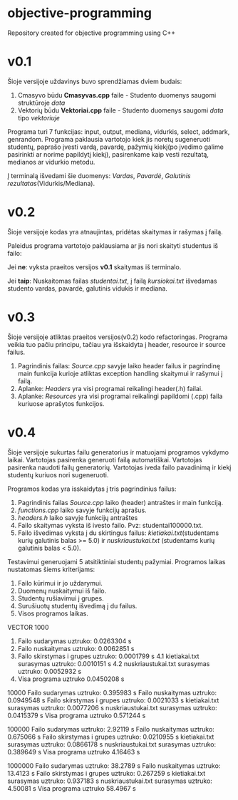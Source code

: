 # objective-programming
Repository created for objective programming using C++

# v0.1
Šioje versijoje uždavinys buvo sprendžiamas dviem budais:
1. Cmasyvo būdu **Cmasyvas.cpp** faile - Studento duomenys saugomi struktūroje *data*
2. Vektorių būdu **Vektoriai.cpp** faile - Studento duomenys saugomi *data* tipo *vektoriuje*

Programa turi 7 funkcijas: input, output, mediana, vidurkis, select, addmark, genrandom. Programa paklausia vartotojo kiek jis noretų sugeneruoti studentų, paprašo įvesti vardą, pavardę, pažymių kiekį(po įvedimo galime pasirinkti ar norime papildytį kiekį), pasirenkame kaip vesti rezultatą, medianos ar vidurkio metodu.

Į terminalą išvedami šie duomenys: *Vardas*, *Pavardė*, *Galutinis rezultatas*(Vidurkis/Mediana).

# v0.2
Šioje versijoje kodas yra atnaujintas, pridėtas skaitymas ir rašymas į failą. 

Paleidus programa vartotojo paklausiama ar jis nori skaityti studentus iš failo:

Jei **ne**: vyksta praeitos versijos **v0.1** skaitymas iš terminalo.

Jei **taip**: Nuskaitomas failas *studentai.txt*, į failą *kursiokai.txt* išvedamas studento vardas, pavardė, galutinis vidukis ir mediana.

# v0.3
Šioje versijoje atliktas praeitos versijos(v0.2) kodo refactoringas. Programa veikia tuo pačiu principu, tačiau yra išskaidyta į header, resource ir source failus.
1. Pagrindinis failas: *Source.cpp* savyje laiko header failus ir pagrindinę main funkcija kurioje atliktas exception handling skaitymui ir rašymui į failą.
2. Aplanke: *Headers* yra visi programai reikalingi header(.h) failai.
3. Aplanke: *Resources* yra visi programai reikalingi papildomi (.cpp) faila kuriuose aprašytos funkcijos.

# v0.4
Šioje versijoje sukurtas failu generatorius ir matuojami programos vykdymo laikai.
Vartotojas pasirenka generuoti failą automatiškai.
Vartotojas pasirenka naudoti failų generatorių.
Vartotojas iveda failo pavadinimą ir kiekį studentų kuriuos nori sugeneruoti.

Programos kodas yra isskaidytas į tris pagrindinius failus:
1. Pagrindinis failas *Source.cpp* laiko (header) antraštes ir main funkciją.
2. *functions.cpp* laiko savyje funkcijų aprašus.
3. *headers.h* laiko savyje funkcijų antraštes
4. Failo skaitymas vyksta iš ivesto failo. Pvz: studentai100000.txt.
5. Failo išvedimas vyksta į du skirtingus failus: *kietiakai.txt*(studentams kurių galutinis balas >= 5.0) ir *nuskriaustukai.txt* (studentams kurių galutinis balas < 5.0).

Testavimui generuojami 5 atsitiktiniai studentų pažymiai.
Programos laikas nustatomas šiems kriterijams:
1. Failo kūrimui ir jo uždarymui.
2. Duomenų nuskaitymui iš failo.
3. Studentų rušiavimui į grupes.
4. Surušiuotų studentų išvedimą į du failus.
5. Visos programos laikas.

VECTOR
1000
1. Failo sudarymas uztruko: 0.0263304 s
2. Failo nuskaitymas uztruko: 0.0062851 s
3. Failo skirstymas i grupes uztruko: 0.0001799 s
4.1 kietiakai.txt surasymas uztruko: 0.0010151 s
4.2 nuskriaustukai.txt surasymas uztruko: 0.0052932 s
5. Visa programa uztruko 0.0450208 s

10000
Failo sudarymas uztruko: 0.395983 s
Failo nuskaitymas uztruko: 0.0949548 s
Failo skirstymas i grupes uztruko: 0.0021033 s
kietiakai.txt surasymas uztruko: 0.0077206 s
nuskriaustukai.txt surasymas uztruko: 0.0415379 s
Visa programa uztruko 0.571244 s

100000
Failo sudarymas uztruko: 2.92119 s
Failo nuskaitymas uztruko: 0.675066 s
Failo skirstymas i grupes uztruko: 0.0210955 s
kietiakai.txt surasymas uztruko: 0.0866178 s
nuskriaustukai.txt surasymas uztruko: 0.389649 s
Visa programa uztruko 4.16463 s

1000000
Failo sudarymas uztruko: 38.2789 s
Failo nuskaitymas uztruko: 13.4123 s
Failo skirstymas i grupes uztruko: 0.267259 s
kietiakai.txt surasymas uztruko: 0.937183 s
nuskriaustukai.txt surasymas uztruko: 4.50081 s
Visa programa uztruko 58.4967 s


